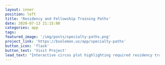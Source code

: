 ```yaml
---
layout: inner
position: left
title: 'Residency and Fellowship Training Paths'
date: 2020-07-13 21:15:00
categories: app
tags:
featured_image: '/img/posts/specialty-paths.png'
project_link: 'https://bsolomon.us/app/specialty-paths'
button_icon: 'flask'
button_text: 'Visit Project'
lead_text: "Interactive circos plot highlighting required residency training necessary for specific fellowship training programs"
---
```

